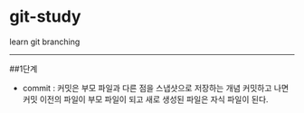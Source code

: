 # git-study
learn git branching 

***
##1단계  
* commit : 커밋은 부모 파일과 다른 점을 스냅샷으로 저장하는 개념
           커밋하고 나면 커밋 이전의 파일이 부모 파일이 되고 새로 생성된 파일은 자식 파일이 된다.
